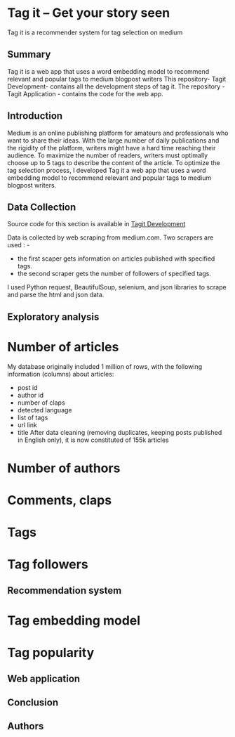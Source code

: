 # Tag it –  Get your story seen
Tag it is a recommender system for tag selection on medium

## Summary
Tag it is a web app that uses a word embedding model to recommend relevant and popular tags to medium blogpost writers
This repository- Tagit Development-  contains all the development steps of tag it.
The repository - Tagit Application - contains the code for the web app.

## Introduction
Medium is an online publishing platform for amateurs and professionals who want to share their ideas. With the large number of daily publications and the rigidity of the platform, writers might have a hard time reaching their audience. To maximize the number of readers, writers must optimally choose up to 5 tags to describe the content of the article. To optimize the tag selection process, I developed Tag it a web app that uses a word embedding model to recommend relevant and popular tags to medium blogpost writers.

## Data Collection
Source code for this section is available in [Tagit Development](https://github.com/LlineA/Insight/tree/master/Tagit%20Development) 

Data is collected by web scraping from medium.com. 
Two scrapers are used : -
 - the first scaper gets information on articles published with specified tags. 
 - the second scraper gets the number of followers of specified tags.
 
I used Python request, BeautifulSoup, selenium, and json libraries to scrape and parse the html and json data.

## Exploratory analysis
# Number of articles

My database originally included 1 million of rows, with the following information (columns) about articles:
- post id
- author id
- number of claps
- detected language
- list of tags
- url link
- title
After data cleaning (removing duplicates, keeping posts published in English only), it is now constituted of 155k articles

# Number of authors

# Comments, claps
# Tags
# Tag followers
## Recommendation system
# Tag embedding model
# Tag popularity
## Web application
## Conclusion
## Authors
